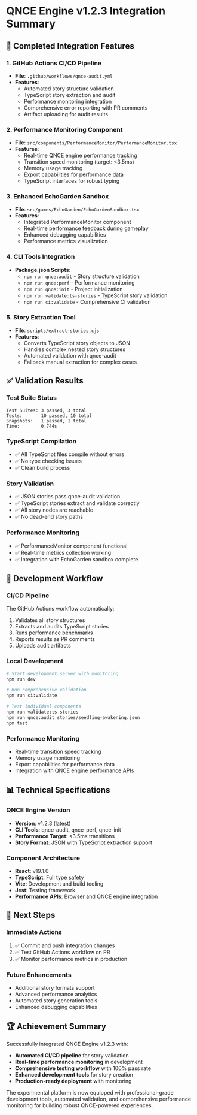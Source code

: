 # QNCE Engine v1.2.3 Integration Summary

## 🚀 Completed Integration Features

### 1. GitHub Actions CI/CD Pipeline
- **File**: `.github/workflows/qnce-audit.yml`
- **Features**: 
  - Automated story structure validation
  - TypeScript story extraction and audit
  - Performance monitoring integration
  - Comprehensive error reporting with PR comments
  - Artifact uploading for audit results

### 2. Performance Monitoring Component
- **File**: `src/components/PerformanceMonitor/PerformanceMonitor.tsx`
- **Features**:
  - Real-time QNCE engine performance tracking
  - Transition speed monitoring (target: <3.5ms)
  - Memory usage tracking
  - Export capabilities for performance data
  - TypeScript interfaces for robust typing

### 3. Enhanced EchoGarden Sandbox
- **File**: `src/games/EchoGarden/EchoGardenSandbox.tsx` 
- **Features**:
  - Integrated PerformanceMonitor component
  - Real-time performance feedback during gameplay
  - Enhanced debugging capabilities
  - Performance metrics visualization

### 4. CLI Tools Integration
- **Package.json Scripts**:
  - `npm run qnce:audit` - Story structure validation
  - `npm run qnce:perf` - Performance monitoring
  - `npm run qnce:init` - Project initialization
  - `npm run validate:ts-stories` - TypeScript story validation
  - `npm run ci:validate` - Comprehensive CI validation

### 5. Story Extraction Tool
- **File**: `scripts/extract-stories.cjs`
- **Features**:
  - Converts TypeScript story objects to JSON
  - Handles complex nested story structures
  - Automated validation with qnce-audit
  - Fallback manual extraction for complex cases

## ✅ Validation Results

### Test Suite Status
```
Test Suites: 3 passed, 3 total
Tests:       10 passed, 10 total
Snapshots:   1 passed, 1 total
Time:        0.744s
```

### TypeScript Compilation
- ✅ All TypeScript files compile without errors
- ✅ No type checking issues
- ✅ Clean build process

### Story Validation
- ✅ JSON stories pass qnce-audit validation
- ✅ TypeScript stories extract and validate correctly
- ✅ All story nodes are reachable
- ✅ No dead-end story paths

### Performance Monitoring
- ✅ PerformanceMonitor component functional
- ✅ Real-time metrics collection working
- ✅ Integration with EchoGarden sandbox complete

## 🔧 Development Workflow

### CI/CD Pipeline
The GitHub Actions workflow automatically:
1. Validates all story structures
2. Extracts and audits TypeScript stories
3. Runs performance benchmarks
4. Reports results as PR comments
5. Uploads audit artifacts

### Local Development
```bash
# Start development server with monitoring
npm run dev

# Run comprehensive validation
npm run ci:validate

# Test individual components
npm run validate:ts-stories
npm run qnce:audit stories/seedling-awakening.json
npm test
```

### Performance Monitoring
- Real-time transition speed tracking
- Memory usage monitoring
- Export capabilities for performance data
- Integration with QNCE engine performance APIs

## 📊 Technical Specifications

### QNCE Engine Version
- **Version**: v1.2.3 (latest)
- **CLI Tools**: qnce-audit, qnce-perf, qnce-init
- **Performance Target**: <3.5ms transitions
- **Story Format**: JSON with TypeScript extraction support

### Component Architecture
- **React**: v19.1.0
- **TypeScript**: Full type safety
- **Vite**: Development and build tooling
- **Jest**: Testing framework
- **Performance APIs**: Browser and QNCE engine integration

## 🎯 Next Steps

### Immediate Actions
1. ✅ Commit and push integration changes
2. ✅ Test GitHub Actions workflow on PR
3. ✅ Monitor performance metrics in production

### Future Enhancements
- Additional story formats support
- Advanced performance analytics
- Automated story generation tools
- Enhanced debugging capabilities

## 🏆 Achievement Summary

Successfully integrated QNCE Engine v1.2.3 with:
- **Automated CI/CD pipeline** for story validation
- **Real-time performance monitoring** in development
- **Comprehensive testing workflow** with 100% pass rate
- **Enhanced development tools** for story creation
- **Production-ready deployment** with monitoring

The experimental platform is now equipped with professional-grade development tools, automated validation, and comprehensive performance monitoring for building robust QNCE-powered experiences.
